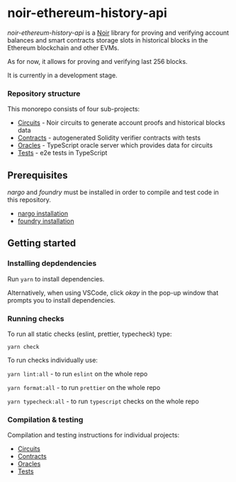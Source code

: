 # noir-ethereum-history-api

_noir-ethereum-history-api_ is a [Noir](https://noir-lang.org) library for proving and verifying  account balances and smart contracts storage slots in historical blocks in the Ethereum blockchain and other EVMs. 

As for now, it allows for proving and verifying last 256 blocks.

It is currently in a development stage.

### Repository structure
This monorepo consists of four sub-projects:
* [Circuits](ethereum_history_api/circuits/lib/README.md) - Noir circuits to generate account proofs and historical blocks data
* [Contracts](ethereum_history_api/contracts/README.md) - autogenerated Solidity verifier contracts with tests
* [Oracles](ethereum_history_api/oracles/README.md) - TypeScript oracle server which provides data for circuits
* [Tests](ethereum_history_api/tests/README.md) - e2e tests in TypeScript

## Prerequisites

_nargo_ and _foundry_ must be installed in order to compile and test code in this repository. 

* [nargo installation](https://noir-lang.org/docs/getting_started/installation/)
* [foundry installation](https://book.getfoundry.sh/getting-started/installation)


## Getting started

### Installing depdendencies

Run `yarn` to install dependencies.

Alternatively, when using VSCode, click _okay_ in the pop-up window that prompts you to install dependencies.

### Running checks

To run all static checks (eslint, prettier, typecheck) type:
```
yarn check
```

To run checks individually use:

`yarn lint:all` - to run `eslint` on the whole repo

`yarn format:all` - to run `prettier` on the whole repo

`yarn typecheck:all` - to run `typescript` checks on the whole repo


### Compilation & testing

Compilation and testing instructions for individual projects:
* [Circuits](ethereum_history_api/circuits/lib/README.md#compilation)
* [Contracts](ethereum_history_api/contracts/README.md#build) 
* [Oracles](ethereum_history_api/oracles/README.md)
* [Tests](ethereum_history_api/tests/README.md)



